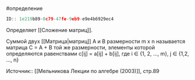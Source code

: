 #определение

```javascript
ID:: 1e219b89-0c79-47fe-9eb9-e9e4b6929ec4 
```

Определяет [[Сложение матриц]].

Суммой двух [[Матрица|матриц]] A и B размерности m x n называется матрица C = A + B той же размерности, элементы которой определяются равенствами c[ij] = a[ij] + b[ij], где i ∈ {1, 2, ..., m}, j ∈ {1,2, ..., n}

Источник:: [[Мельникова Лекции по алгебре (2003)]], стр.89